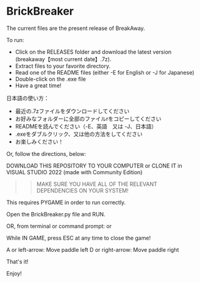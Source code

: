 # BrickBreaker

The current files are the present release of BreakAway.

To run:
- Click on the RELEASES folder and download the latest version (breakaway【most current date】.7z).
- Extract files to your favorite directory.
- Read one of the README files (either -E for English or -J for Japanese)
- Double-click on the .exe file
- Have a great time!

日本語の使い方：
- 最近の.7zファイルをダウンロードしてください
- お好みなフォルダーに全部のファイルrをコピーしてください
- READMEを読んでください（-E、英語　又は -J、日本語）
- .exeをダブルクリック、又は他の方法をしてください
- お楽しみください！

Or, follow the directions, below:

DOWNLOAD THIS REPOSITORY TO YOUR COMPUTER or CLONE IT in VISUAL STUDIO 2022 (made with Community Edition)
>>MAKE SURE YOU HAVE ALL OF THE RELEVANT DEPENDENCIES ON YOUR SYSTEM!

This requires PYGAME in order to run correctly.

Open the BrickBreaker.py file and RUN.

OR, from terminal or command prompt:
<python BrickBreaker.py>
or
<python3 BrickBreaker.py>

While IN GAME, press ESC at any time to close the game!

A or left-arrow: Move paddle left
D or right-arrow: Move paddle right

That's it!

Enjoy!
